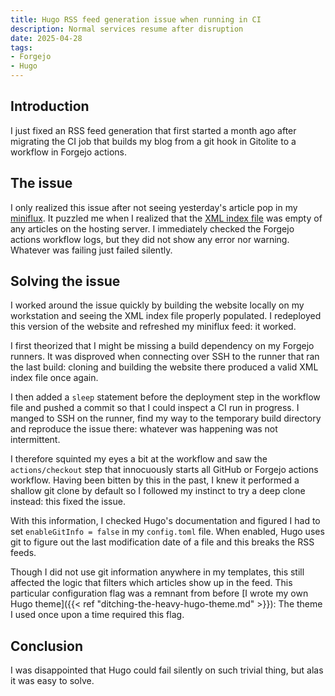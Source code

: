 ```yaml
---
title: Hugo RSS feed generation issue when running in CI
description: Normal services resume after disruption
date: 2025-04-28
tags:
- Forgejo
- Hugo
---
```


## Introduction

I just fixed an RSS feed generation that first started a month ago after
migrating the CI job that builds my blog from a git hook in Gitolite to a
workflow in Forgejo actions.

## The issue

I only realized this issue after not seeing yesterday's article pop in my
[miniflux](https://miniflux.app/). It puzzled me when I realized that the [XML
index file](https://www.adyxax.org/index.xml) was empty of any articles on the
hosting server. I immediately checked the Forgejo actions workflow logs, but
they did not show any error nor warning. Whatever was failing just failed
silently.

## Solving the issue

I worked around the issue quickly by building the website locally on my
workstation and seeing the XML index file properly populated. I redeployed this
version of the website and refreshed my miniflux feed: it worked.

I first theorized that I might be missing a build dependency on my Forgejo
runners. It was disproved when connecting over SSH to the runner that ran the
last build: cloning and building the website there produced a valid XML index
file once again.

I then added a `sleep` statement before the deployment step in the workflow file
and pushed a commit so that I could inspect a CI run in progress. I manged to
SSH on the runner, find my way to the temporary build directory and reproduce
the issue there: whatever was happening was not intermittent.

I therefore squinted my eyes a bit at the workflow and saw the
`actions/checkout` step that innocuously starts all GitHub or Forgejo actions
workflow. Having been bitten by this in the past, I knew it performed a shallow
git clone by default so I followed my instinct to try a deep clone instead: this
fixed the issue.

With this information, I checked Hugo's documentation and figured I had to set
`enableGitInfo = false` in my `config.toml` file. When enabled, Hugo uses git to
figure out the last modification date of a file and this breaks the RSS feeds.

Though I did not use git information anywhere in my templates, this still
affected the logic that filters which articles show up in the feed. This
particular configuration flag was a remnant from before [I wrote my own Hugo
theme]({{< ref "ditching-the-heavy-hugo-theme.md" >}}): The theme I used once
upon a time required this flag.

## Conclusion

I was disappointed that Hugo could fail silently on such trivial thing, but alas
it was easy to solve.
